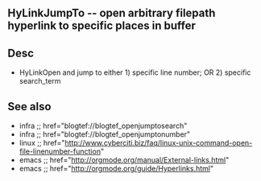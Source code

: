 
<!---
### <beg-file_info>
### document_metadata:
###   - caption: "__blank__"
###     desc: |
###         * AUTO-GENERATED-FILE ;; any direct edits will be lost
###     seeinstead: |
###         *  href="smartpath://mytrybits/t/trytexteditor/txt/blogtef.yaml.txt" find="uuid01rrmy004"
### <end-file_info>
--->

## HyLinkJumpTo             --  open arbitrary filepath hyperlink to specific places in buffer

## Desc
* HyLinkOpen and jump to either 1) specific line number; OR 2) specific search_term


## See also
* infra ;; href="blogtef://blogtef_openjumptosearch"
* infra ;; href="blogtef://blogtef_openjumptonumber"
* linux ;; href="http://www.cyberciti.biz/faq/linux-unix-command-open-file-linenumber-function"
* emacs ;; href="http://orgmode.org/manual/External-links.html"
* emacs ;; href="http://orgmode.org/guide/Hyperlinks.html"


